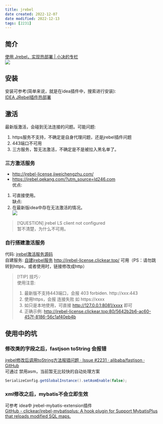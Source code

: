 ```yaml
---
title: jrebel
date created: 2022-12-07
date modified: 2022-12-13
tags: [2231]
---
```


## 简介

[使用 Jrebel，实现热部署 | 小决的专栏](https://jueee.github.io/2020/08/2020-08-13-%E4%BD%BF%E7%94%A8Jrebel%EF%BC%8C%E5%AE%9E%E7%8E%B0%E7%83%AD%E9%83%A8%E7%BD%B2/)  
![](http://image.clickear.top/20221207155415.png)

## 安装

安装可参考(简单来说，就是在idea插件中，搜索进行安装):  
[IDEA JRebel插件热部署](https://blog.csdn.net/weixin_43939924/article/details/115591847)

## 激活

最新版激活，会碰到无法连接的问题。可能问题:

1. https服务不支持，不确定是自身代理问题，还是jrebel插件问题
2. 443端口不可用
3. 三方服务，暂无法激活，不确定是不是被拉入黑名单了。

### 三方激活服务

+ http://jrebel-license.jiweichengzhu.com/
+ https://jrebel.qekang.com/?utm_source=ld246.com  
优点:

1. 可直接使用。  
缺点:
1. 在最新版idea中存在无法激活的情况。  
![](http://image.clickear.top/20221207160133.png)
> [!QUESTION] jrebel LS client not configured  
> 暂不清楚，为什么不可用。

### 自行搭建激活服务

代码: [jrebel激活服务源码](https://github.com/clickear/JrebelLicenseServerforJava)  
自建服务: [自建jrebel服务](http://jrebel-license.clickear.top/) http://jrebel-license.clickear.top/ 可用（PS：请勿跳转到https，或者使用时，链接修改成http）

> [!TIP] 技巧💡  
> 使用注意:
> 1. 最新版不支持443端口，会报 403 forbiden. http://xxx:443
> 2. 使用https，会报 连接失败 如 https://xxxx
> 3. 如只是本地使用，可直接 http://127.0.0.1:8081/xxxx 即可
> 4. 正确示例: http://jrebel-license.clickear.top:80/5642b2b6-ac60-457f-8186-56c1af40eb4b

## 使用中的坑

### 修改类的字段之后，fastjson toString 会报错

[jrebel修改后调用toString方法报错问题 · Issue #2231 · alibaba/fastjson · GitHub](https://github.com/alibaba/fastjson/issues/2231)  
可通过 禁用asm，当前暂无比较快的自动处理方案

```java
SerializeConfig.getGlobalInstance().setAsmEnable(false);
```

### xml修改之后，mybatis不会立即生效

可参考 idea中 jrebel-mybatis-extension插件  
[GitHub - clickear/jrebel-mybatisplus: A hook plugin for Support MybatisPlus that reloads modified SQL maps.](https://github.com/clickear/jrebel-mybatisplus)
